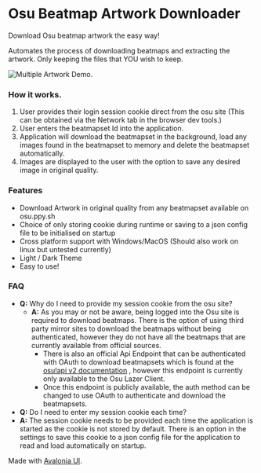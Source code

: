 # Osu Beatmap Artwork Downloader
Download Osu beatmap artwork the easy way!

Automates the process of downloading beatmaps and extracting the artwork. Only keeping the files that YOU wish to keep.

 ![Multiple Artwork Demo](https://github.com/Peekaey/OsuBeatmapArtwork-Downloader/blob/master/RepoImages/MultipleArtwork1.gif).

### How it works.
1. User provides their login session cookie direct from the osu site (This can be obtained via the Network tab in the browser dev tools.)
2. User enters the beatmapset Id into the application.
3. Application will download the beatmapset in the background, load any images found in the beatmapset to memory and delete the beatmapset automatically.
4. Images are displayed to the user with the option to save any desired image in original quality.

### Features
- Download Artwork in original quality from any beatmapset available on osu.ppy.sh
- Choice of only storing cookie during runtime or saving to a json config file to be initialised on startup
- Cross platform support with Windows/MacOS (Should also work on linux but untested currently)
- Light / Dark Theme
- Easy to use!


### FAQ
- **Q:** Why do I need to provide my session cookie from the osu site?
  - **A:** As you may or not be aware, being logged into the Osu site is required to download beatmaps. There is the option of using third
  party mirror sites to download the beatmaps without being authenticated, however they do not have all the beatmaps that are currently available from official sources.
    -  There is also an official Api Endpoint that can be authenticated with OAuth to download beatmapsets which is found at the [osu!api v2 documentation](https://osu.ppy.sh/docs/index.html#get-apiv2beatmapsetsbeatmapset) , however this endpoint is currently only available to the Osu Lazer Client.
    - Once this endpoint is publicly available, the auth method can be changed to use OAuth to authenticate and download the beatmapsets.
- **Q:** Do I need to enter my session cookie each time?
- **A:** The session cookie needs to be provided each time the application is started as the cookie is not stored by default. There is an option in the settings to save this cookie 
  to a json config file for the application to read and load automatically on startup. 

Made with [Avalonia UI](https://avaloniaui.net/).
